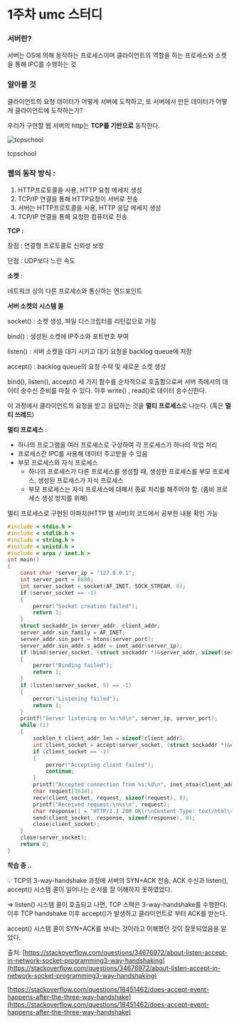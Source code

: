 # 1주차 umc 스터디

### **서버란**?

서버는 OS에 의해 동작하는 프로세스이며 클라이언트의 역할을 하는 프로세스와 소켓을 통해 IPC를 수행하는 것

### **알아볼 것**

클라이언트의 요청 데이터가 어떻게 서버에 도착하고, 또 서버에서 만든 데이터가 어떻게 클라이언트에 도착하는가?

우리가 구현할 웹 서버의 http는  **TCP를 기반으로** 동작한다.

![tcpschool](1%E1%84%8C%E1%85%AE%E1%84%8E%E1%85%A1%20umc%20%E1%84%89%E1%85%B3%E1%84%90%E1%85%A5%E1%84%83%E1%85%B5%20beb23ad3114b48d5878c2a06e1f27afd/Untitled.png)

tcpschool

### **웹의 동작 방식** :

1. HTTP프로토콜을 사용, HTTP 요청 메세지 생성
2. TCP/IP 연결을 통해 HTTP요청이 서버로 전송
3. 서버는 HTTP프로토콜을 사용, HTTP 응답 메세지 생성
4. TCP/IP 연결을 통해 요청한 컴퓨터로 전송

**TCP :**

장점 : 연결형 프로토콜로 신뢰성 보장

단점 : UDP보다 느린 속도

**소켓** : 

네트워크 상의 다른 프로세스와 통신하는 엔드포인트

**서버 소켓의 시스템 콜**

socket() : 소켓 생성, 파일 디스크립터를 리턴값으로 가짐

bind() : 생성된 소켓에 IP주소와 포트번호 부여

listen() : 서버 소켓을 대기 시키고 대기 요청을 backlog queue에 저장

accept() : backlog queue의 요청 수락 및 새로운 소켓 생성

bind(), listen(), accept() 세 가지 함수를 순차적으로 호출함으로써 서버 측에서의 데이터 송수신 준비를 마칠 수 있다. 이후 write() , read()로 데이터 송수신한다.

이 과정에서 클라이언트의 요청을 받고 응답하는 것을 **멀티 프로세스**로 나눈다. (혹은 **멀티 쓰레드**)

**멀티 프로세스** : 

- 하나의 프로그램을 여러 프로세스로 구성하여 각 프로세스가 하나의 작업 처리
- 프로세스간 IPC를 사용해 데이터 주고받을 수 있음
- 부모 프로세스와 자식 프로세스
    - 하나의 프로세스가 다른 프로세스를 생성할 때, 생성한 프로세스를 부모 프로세스, 생성된 프로세스가 자식 프로세스
    - 부모 프로세스는 자식 프로세스에 대해서 종료 처리를 해주어야 함. (좀비 프로세스 생성 방지를 위해)

멀티 프로세스로 구현된 아파치(HTTP 웹 서버)의 코드에서 공부한 내용 확인 가능

```c
#include < stdio.h >
#include < stdlib.h >
#include < string.h >
#include < unistd.h >
#include < arpa / inet.h >
int main()
{
    const char *server_ip = "127.0.0.1";
    int server_port = 8080;
    int server_socket = socket(AF_INET, SOCK_STREAM, 0);
    if (server_socket == -1)
    {
        perror("Socket creation failed");
        return 1;
    }
    struct sockaddr_in server_addr, client_addr;
    server_addr.sin_family = AF_INET;
    server_addr.sin_port = htons(server_port);
    server_addr.sin_addr.s_addr = inet_addr(server_ip);
    if (bind(server_socket, (struct sockaddr *)&server_addr, sizeof(server_addr)) == -1)
    {
        perror("Binding failed");
        return 1;
    }
    if (listen(server_socket, 5) == -1)
    {
        perror("Listening failed");
        return 1;
    }
    printf("Server listening on %s:%d\n", server_ip, server_port);
    while (1)
    {
        socklen_t client_addr_len = sizeof(client_addr);
        int client_socket = accept(server_socket, (struct sockaddr *)&client_addr, &client_addr_len);
        if (client_socket == -1)
        {
            perror("Accepting client failed");
            continue;
        }
        printf("Accepted connection from %s:%d\n", inet_ntoa(client_addr.sin_addr), ntohs(client_addr.sin_port));
        char request[1024];
        recv(client_socket, request, sizeof(request), 0);
        printf("Received request:\n%s\n", request);
        char response[] = "HTTP/1.1 200 OK\r\nContent-Type: text/html\r\n\r\nHello, World!";
        send(client_socket, response, sizeof(response), 0);
        close(client_socket);
    }
    close(server_socket);
    return 0;
}
```

**학습 중 ..**

<aside>
💡 TCP의 3-way-handshake 과정에 서버의 SYN+ACK 전송, ACK 수신과 listen(), accept() 시스템 콜이 일어나는 순서를 잘 이해하지 못하였었다.

</aside>

⇒ listen() 시스템 콜이 호출되고 나면, TCP 스택은 3-way-handshake를 수행한다. 이후 TCP handshake 이후 accept()가 발생하고 클라이언트로 부터 ACK를 받는다.

accept() 시스템 콜이 SYN+ACK를 보내는 것이라고 이해했던 것이 잘못되었음을 알았다.

출처: [https://stackoverflow.com/questions/34676972/about-listen-accept-in-network-socket-programming3-way-handshaking](https://stackoverflow.com/questions/34676972/about-listen-accept-in-network-socket-programming3-way-handshaking)

[https://stackoverflow.com/questions/18451462/does-accept-event-happens-after-the-three-way-handshake](https://stackoverflow.com/questions/18451462/does-accept-event-happens-after-the-three-way-handshake)